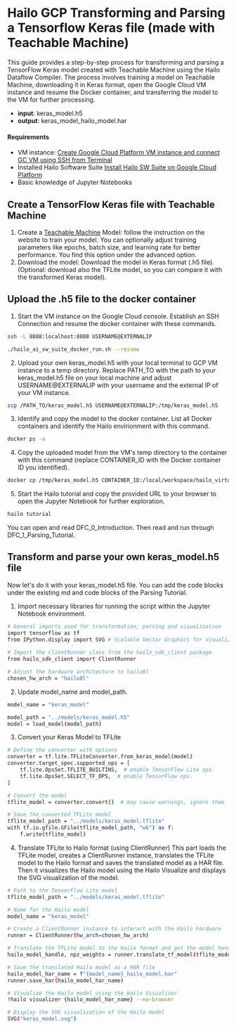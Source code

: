 # Hailo GCP Transforming and Parsing a Tensorflow Keras file (made with Teachable Machine)

This guide provides a step-by-step process for transforming and parsing a TensorFlow Keras model created with Teachable Machine using the Hailo Dataflow Compiler. The process involves training a model on Teachable Machine, downloading it in Keras format, open the Google Cloud VM instance and resume the Docker container, and transferring the model to the VM for further processing.


- **input**: keras_model.h5
- **output**: keras_model_hailo_model.har

  

#### Requirements
- VM instance: [Create Google Cloud Platform VM instance and connect GC VM using SSH from Terminal](https://github.com/marcory-hub/hailo/blob/main/create-and-connect-gcp-vm-instance-w-local-terminal.md)
- Installed Hailo Software Suite [Install Hailo SW Suite on Google Cloud Platform](https://github.com/marcory-hub/hailo/blob/main/install-hailo-software-suite-on-google-cloud-VM-instance.md)
- Basic knowledge of Jupyter Notebooks



## Create a TensorFlow Keras file with Teachable Machine

1. Create a  [Teachable Machine](https://teachablemachine.withgoogle.com/) Model: follow the instruction on the website to train your model. You can optionally adjust training parameters like epochs, batch size, and learning rate for better performance. You find this option under the advanced option.
2. Download the model: Download the model in Keras format (.h5 file). (Optional: download also the TFLite model, so you can compare it with the transformed Keras model).

## Upload the .h5 file to the docker container
1. Start the VM instance on the Google Cloud console. Establish an SSH Connection and resume the docker container with these commands.
```sh
ssh -L 8888:localhost:8888 USERNAME@EXTERNALIP
```
```sh
./hailo_ai_sw_suite_docker_run.sh --resume
```
2. Upload your own keras_model.h5 with your local terminal to GCP VM instance to a temp directory. Replace PATH_TO with the path to your keras_model.h5 file on your local machine and adjust USERNAME@EXTERNALIP with your username and the external IP of your VM instance.
```sh
scp /PATH_TO/keras_model.h5 USERNAME@EXTERNALIP:/tmp/keras_model.h5
```
3. Identify and copy the model to the docker container. List all Docker containers and identify the Hailo envirionment with this command.
```sh
docker ps -a
```
4. Copy the uploaded model from the VM's temp directory to the container with this command (replace CONTAINER_ID with the Docker container ID you identified).
```sh
docker cp /tmp/keras_model.h5 CONTAINER_ID:/local/workspace/hailo_virtualenv/lib/python3.8/site-packages/hailo_tutorials/models
```
5. Start the Hailo tutorial and copy the provided URL to your browser to open the Jupyter Notebook for further exploration. 
```sh
hailo tutorial
```
You can open and read DFC_0_Introduction. Then read and run through DFC_1_Parsing_Tutorial. 

## Transform and parse your own keras_model.h5 file
Now let's do it with your keras_model.h5 file. You can add the code blocks under the existing md and code blocks of the Parsing Tutorial.

1. Import necessary libraries for running the script within the Jupyter Notebook environment.
```sh
# General imports used for transformation, parsing and visualization
import tensorflow as tf
from IPython.display import SVG # Scalable Vector Graphics for visualization in Jupyter notebook
 
# Import the ClientRunner class from the hailo_sdk_client package
from hailo_sdk_client import ClientRunner
```
```sh
# Adjust the hardware architecture to hailo8l
chosen_hw_arch = "hailo8l"
```
2. Update model_name and model_path.
```sh
model_name = "keras_model" 

model_path = "../models/keras_model.h5"
model = load_model(model_path)
```
3. Convert your Keras Model to TFLite
```sh
# Define the converter with options
converter = tf.lite.TFLiteConverter.from_keras_model(model)
converter.target_spec.supported_ops = [
    tf.lite.OpsSet.TFLITE_BUILTINS,  # enable TensorFlow Lite ops.
    tf.lite.OpsSet.SELECT_TF_OPS,  # enable TensorFlow ops.
]

# Convert the model
tflite_model = converter.convert()  # may cause warnings, ignore them

# Save the converted TFLite model
tflite_model_path = "../models/keras_model.tflite"
with tf.io.gfile.GFile(tflite_model_path, "wb") as f:
    f.write(tflite_model)
```
4. Translate TFLite to Hailo format (using ClientRunner)
This part loads the TFLite model, creates a ClientRunner instance, translates the TFLite model to the Hailo format and saves the translated model as a HAR file. Then it visualizes the Hailo model using the Hailo Visualize and displays the SVG visualization of the model. 
```sh
# Path to the TensorFlow Lite model
tflite_model_path = "../models/keras_model.tflite"

# Name for the Hailo model
model_name = "keras_model"

# Create a ClientRunner instance to interact with the Hailo hardware
runner = ClientRunner(hw_arch=chosen_hw_arch)

# Translate the TFLite model to the Hailo format and get the model handle and weights
hailo_model_handle, npz_weights = runner.translate_tf_model(tflite_model_path, model_name)

# Save the translated Hailo model as a HAR file
hailo_model_har_name = f"{model_name}_hailo_model.har"
runner.save_har(hailo_model_har_name)

# Visualize the Hailo model using the Hailo Visualizer
!hailo visualizer {hailo_model_har_name} --no-browser

# Display the SVG visualization of the Hailo model
SVG("keras_model.svg")
```





